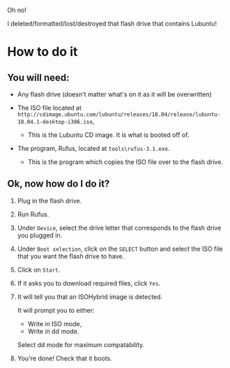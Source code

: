 Oh no!

I deleted/formatted/lost/destroyed that flash drive that contains Lubuntu!

# How to do it

## You will need:

- Any flash drive (doesn't matter what's on it as it will be overwritten)

- The ISO file located at `http://cdimage.ubuntu.com/lubuntu/releases/18.04/release/lubuntu-18.04.1-desktop-i386.iso`,
	- This is the Lubuntu CD image. It is what is booted off of.
	
- The program, Rufus, located at `tools\rufus-3.1.exe`.
	- This is the program which copies the ISO file over to the flash drive.

## Ok, now how do I do it?

1. Plug in the flash drive.
2. Run Rufus.
3. Under `Device`, select the drive letter that corresponds to the flash drive you plugged in.
4. Under `Boot selection`, click on the `SELECT` button and select the ISO file that you want the
   flash drive to have.
5. Click on `Start`.
6. If it asks you to download required files, click `Yes`.
7. It will tell you that an ISOHybrid image is detected.
   
   It will prompt you to either:
   
   - Write in ISO mode,
   - Write in dd mode.
   
   Select dd mode for maximum compatability.
8. You're done! Check that it boots.
